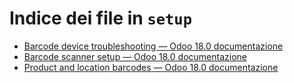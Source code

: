 # Indice dei file in `setup`

- [Barcode device troubleshooting — Odoo 18.0 documentazione](./device_troubleshooting.md)
- [Barcode scanner setup — Odoo 18.0 documentazione](./hardware.md)
- [Product and location barcodes — Odoo 18.0 documentazione](./software.md)
